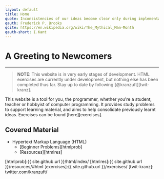 ```yaml
---
layout: default
title: Home
quote: Inconsistencies of our ideas become clear only during implementation. Thus it is that writing, experimentation, "working out" are essential disciplines for the theoretician.
qauth: Frederick P. Brooks
qcite: https://en.wikipedia.org/wiki/The_Mythical_Man-Month
qauth-short: I.Kant
---
```


# A Greeting to Newcomers

-------------------------

> **NOTE**: This website is in very early stages of development. HTML exercises are currently under development, but nothing else has been completed thus far. Stay up to date by following [@kranzuft][twit-kranz].

This website is a tool for you, the programmer, whether you're a student, teacher or hobbyist of computer programming. It provides study problems to support learning material, and aims to help consolidate previously learnt ideas. Exercises can be found [here][exercises].

## Covered Material

* Hypertext Markup Language (HTML) 
    * [Beginner Problems][htmlprob] 
    * [Resources][htmlres]

[htmlprob]:{{ site.github.url }}/html/index/
[htmlres]:{{ site.github.url }}/resources/#html
[exercises]:{{ site.github.url }}/exercises/
[twit-kranz]: twitter.com/kranzuft/

